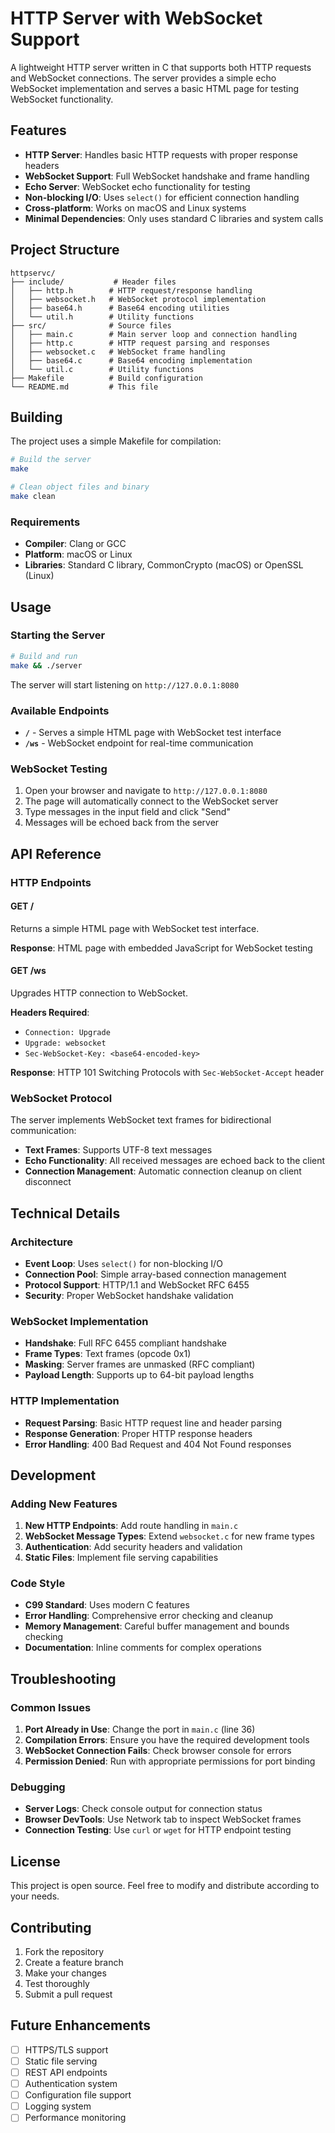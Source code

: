 # HTTP Server with WebSocket Support

A lightweight HTTP server written in C that supports both HTTP requests and WebSocket connections. The server provides a simple echo WebSocket implementation and serves a basic HTML page for testing WebSocket functionality.

## Features

- **HTTP Server**: Handles basic HTTP requests with proper response headers
- **WebSocket Support**: Full WebSocket handshake and frame handling
- **Echo Server**: WebSocket echo functionality for testing
- **Non-blocking I/O**: Uses `select()` for efficient connection handling
- **Cross-platform**: Works on macOS and Linux systems
- **Minimal Dependencies**: Only uses standard C libraries and system calls

## Project Structure

```
httpservc/
├── include/           # Header files
│   ├── http.h        # HTTP request/response handling
│   ├── websocket.h   # WebSocket protocol implementation
│   ├── base64.h      # Base64 encoding utilities
│   └── util.h        # Utility functions
├── src/              # Source files
│   ├── main.c        # Main server loop and connection handling
│   ├── http.c        # HTTP request parsing and responses
│   ├── websocket.c   # WebSocket frame handling
│   ├── base64.c      # Base64 encoding implementation
│   └── util.c        # Utility functions
├── Makefile          # Build configuration
└── README.md         # This file
```

## Building

The project uses a simple Makefile for compilation:

```bash
# Build the server
make

# Clean object files and binary
make clean
```

### Requirements

- **Compiler**: Clang or GCC
- **Platform**: macOS or Linux
- **Libraries**: Standard C library, CommonCrypto (macOS) or OpenSSL (Linux)

## Usage

### Starting the Server

```bash
# Build and run
make && ./server
```

The server will start listening on `http://127.0.0.1:8080`

### Available Endpoints

- **`/`** - Serves a simple HTML page with WebSocket test interface
- **`/ws`** - WebSocket endpoint for real-time communication

### WebSocket Testing

1. Open your browser and navigate to `http://127.0.0.1:8080`
2. The page will automatically connect to the WebSocket server
3. Type messages in the input field and click "Send"
4. Messages will be echoed back from the server

## API Reference

### HTTP Endpoints

#### GET /
Returns a simple HTML page with WebSocket test interface.

**Response**: HTML page with embedded JavaScript for WebSocket testing

#### GET /ws
Upgrades HTTP connection to WebSocket.

**Headers Required**:
- `Connection: Upgrade`
- `Upgrade: websocket`
- `Sec-WebSocket-Key: <base64-encoded-key>`

**Response**: HTTP 101 Switching Protocols with `Sec-WebSocket-Accept` header

### WebSocket Protocol

The server implements WebSocket text frames for bidirectional communication:

- **Text Frames**: Supports UTF-8 text messages
- **Echo Functionality**: All received messages are echoed back to the client
- **Connection Management**: Automatic connection cleanup on client disconnect

## Technical Details

### Architecture

- **Event Loop**: Uses `select()` for non-blocking I/O
- **Connection Pool**: Simple array-based connection management
- **Protocol Support**: HTTP/1.1 and WebSocket RFC 6455
- **Security**: Proper WebSocket handshake validation

### WebSocket Implementation

- **Handshake**: Full RFC 6455 compliant handshake
- **Frame Types**: Text frames (opcode 0x1)
- **Masking**: Server frames are unmasked (RFC compliant)
- **Payload Length**: Supports up to 64-bit payload lengths

### HTTP Implementation

- **Request Parsing**: Basic HTTP request line and header parsing
- **Response Generation**: Proper HTTP response headers
- **Error Handling**: 400 Bad Request and 404 Not Found responses

## Development

### Adding New Features

1. **New HTTP Endpoints**: Add route handling in `main.c`
2. **WebSocket Message Types**: Extend `websocket.c` for new frame types
3. **Authentication**: Add security headers and validation
4. **Static Files**: Implement file serving capabilities

### Code Style

- **C99 Standard**: Uses modern C features
- **Error Handling**: Comprehensive error checking and cleanup
- **Memory Management**: Careful buffer management and bounds checking
- **Documentation**: Inline comments for complex operations

## Troubleshooting

### Common Issues

1. **Port Already in Use**: Change the port in `main.c` (line 36)
2. **Compilation Errors**: Ensure you have the required development tools
3. **WebSocket Connection Fails**: Check browser console for errors
4. **Permission Denied**: Run with appropriate permissions for port binding

### Debugging

- **Server Logs**: Check console output for connection status
- **Browser DevTools**: Use Network tab to inspect WebSocket frames
- **Connection Testing**: Use `curl` or `wget` for HTTP endpoint testing

## License

This project is open source. Feel free to modify and distribute according to your needs.

## Contributing

1. Fork the repository
2. Create a feature branch
3. Make your changes
4. Test thoroughly
5. Submit a pull request

## Future Enhancements

- [ ] HTTPS/TLS support
- [ ] Static file serving
- [ ] REST API endpoints
- [ ] Authentication system
- [ ] Configuration file support
- [ ] Logging system
- [ ] Performance monitoring
